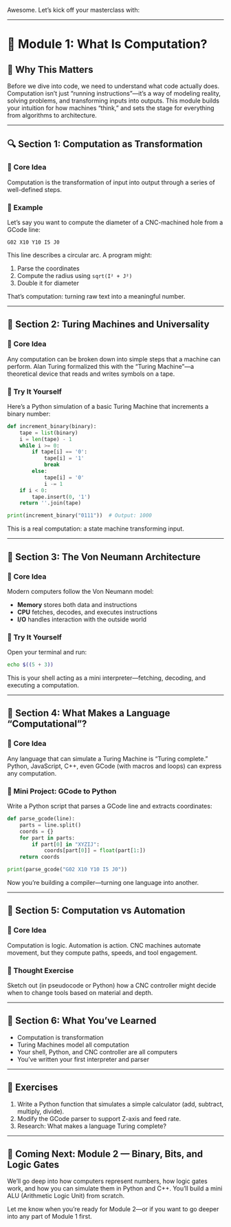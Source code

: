Awesome. Let’s kick off your masterclass with:

---

# 🧠 Module 1: What Is Computation?

## 🚀 Why This Matters

Before we dive into code, we need to understand what code actually does. Computation isn’t just “running instructions”—it’s a way of modeling reality, solving problems, and transforming inputs into outputs. This module builds your intuition for how machines “think,” and sets the stage for everything from algorithms to architecture.

---

## 🔍 Section 1: Computation as Transformation

### 🧩 Core Idea

Computation is the transformation of input into output through a series of well-defined steps.

### 🔧 Example

Let’s say you want to compute the diameter of a CNC-machined hole from a GCode line:

```gcode
G02 X10 Y10 I5 J0
```

This line describes a circular arc. A program might:

1. Parse the coordinates
2. Compute the radius using `sqrt(I² + J²)`
3. Double it for diameter

That’s computation: turning raw text into a meaningful number.

---

## 🧠 Section 2: Turing Machines and Universality

### 🧩 Core Idea

Any computation can be broken down into simple steps that a machine can perform. Alan Turing formalized this with the “Turing Machine”—a theoretical device that reads and writes symbols on a tape.

### 🔧 Try It Yourself

Here’s a Python simulation of a basic Turing Machine that increments a binary number:

```python
def increment_binary(binary):
    tape = list(binary)
    i = len(tape) - 1
    while i >= 0:
        if tape[i] == '0':
            tape[i] = '1'
            break
        else:
            tape[i] = '0'
            i -= 1
    if i < 0:
        tape.insert(0, '1')
    return ''.join(tape)

print(increment_binary("0111"))  # Output: 1000
```

This is a real computation: a state machine transforming input.

---

## 🧠 Section 3: The Von Neumann Architecture

### 🧩 Core Idea

Modern computers follow the Von Neumann model:

- **Memory** stores both data and instructions
- **CPU** fetches, decodes, and executes instructions
- **I/O** handles interaction with the outside world

### 🔧 Try It Yourself

Open your terminal and run:

```bash
echo $((5 + 3))
```

This is your shell acting as a mini interpreter—fetching, decoding, and executing a computation.

---

## 🧠 Section 4: What Makes a Language “Computational”?

### 🧩 Core Idea

Any language that can simulate a Turing Machine is “Turing complete.” Python, JavaScript, C++, even GCode (with macros and loops) can express any computation.

### 🔧 Mini Project: GCode to Python

Write a Python script that parses a GCode line and extracts coordinates:

```python
def parse_gcode(line):
    parts = line.split()
    coords = {}
    for part in parts:
        if part[0] in "XYZIJ":
            coords[part[0]] = float(part[1:])
    return coords

print(parse_gcode("G02 X10 Y10 I5 J0"))
```

Now you’re building a compiler—turning one language into another.

---

## 🧠 Section 5: Computation vs Automation

### 🧩 Core Idea

Computation is logic. Automation is action. CNC machines automate movement, but they compute paths, speeds, and tool engagement.

### 🔧 Thought Exercise

Sketch out (in pseudocode or Python) how a CNC controller might decide when to change tools based on material and depth.

---

## 🧠 Section 6: What You’ve Learned

- Computation is transformation
- Turing Machines model all computation
- Your shell, Python, and CNC controller are all computers
- You’ve written your first interpreter and parser

---

## 🧪 Exercises

1. Write a Python function that simulates a simple calculator (add, subtract, multiply, divide).
2. Modify the GCode parser to support Z-axis and feed rate.
3. Research: What makes a language Turing complete?

---

## 🧱 Coming Next: Module 2 — Binary, Bits, and Logic Gates

We’ll go deep into how computers represent numbers, how logic gates work, and how you can simulate them in Python and C++. You’ll build a mini ALU (Arithmetic Logic Unit) from scratch.

Let me know when you’re ready for Module 2—or if you want to go deeper into any part of Module 1 first.
